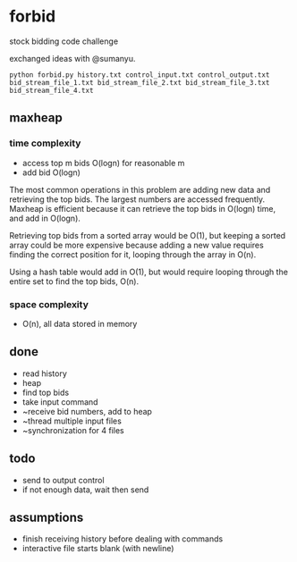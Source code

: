 forbid
======

stock bidding code challenge

exchanged ideas with @sumanyu.

`python forbid.py history.txt control_input.txt control_output.txt bid_stream_file_1.txt bid_stream_file_2.txt bid_stream_file_3.txt bid_stream_file_4.txt`

## maxheap
### time complexity
- access top m bids O(logn) for reasonable m
- add bid O(logn)

The most common operations in this problem are adding new data and retrieving the top bids. The largest numbers are accessed frequently. Maxheap is efficient because it can retrieve the top bids in O(logn) time, and add in O(logn).

Retrieving top bids from a sorted array would be O(1), but keeping a sorted array could be more expensive because adding a new value requires finding the correct position for it, looping through the array in O(n). 

Using a hash table would add in O(1), but would require looping through the entire set to find the top bids, O(n).

### space complexity
- O(n), all data stored in memory

## done
- read history
- heap
- find top bids
- take input command
- ~receive bid numbers, add to heap
- ~thread multiple input files
- ~synchronization for 4 files

## todo
- send to output control
- if not enough data, wait then send

## assumptions
- finish receiving history before dealing with commands 
- interactive file starts blank (with newline)
